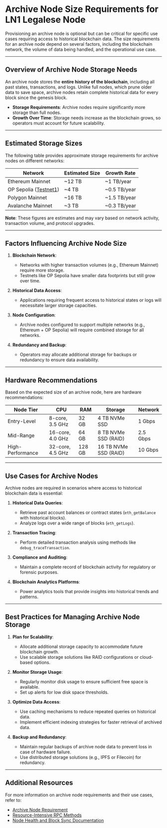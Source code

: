 # Archive Node Size Requirements for LN1 Legalese Node

Provisioning an archive node is optional but can be critical for specific use cases requiring access to historical blockchain data. The size requirements for an archive node depend on several factors, including the blockchain network, the volume of data being handled, and the operational use case.

---

## **Overview of Archive Node Storage Needs**

An archive node stores the **entire history of the blockchain**, including all past states, transactions, and logs. Unlike full nodes, which prune older data to save space, archive nodes retain complete historical data for every block since the genesis block.

- **Storage Requirements**: Archive nodes require significantly more storage than full nodes.
- **Growth Over Time**: Storage needs increase as the blockchain grows, so operators must account for future scalability.

---

## **Estimated Storage Sizes**

The following table provides approximate storage requirements for archive nodes on different networks:

| **Network**       | **Estimated Size**         | **Growth Rate**           |
|--------------------|----------------------------|---------------------------|
| Ethereum Mainnet   | ~12 TB                     | ~1 TB/year                |
| OP Sepolia ([Testnet1](https://www.datahive.network/post/datahive-launches-testnet1-on-op-sepolia-facilitated-by-altlayer-advancing-integration-with-0g-aios)) | ~4 TB                      | ~0.5 TB/year              |
| Polygon Mainnet    | ~16 TB                     | ~1.5 TB/year              |
| Avalanche Mainnet  | ~3 TB                      | ~0.3 TB/year              |

**Note**: These figures are estimates and may vary based on network activity, transaction volume, and protocol upgrades.

---

## **Factors Influencing Archive Node Size**

1. **Blockchain Network**:
   - Networks with higher transaction volumes (e.g., Ethereum Mainnet) require more storage.
   - Testnets like OP Sepolia have smaller data footprints but still grow over time.

2. **Historical Data Access**:
   - Applications requiring frequent access to historical states or logs will necessitate larger storage capacities.

3. **Node Configuration**:
   - Archive nodes configured to support multiple networks (e.g., Ethereum + OP Sepolia) will require combined storage for all networks.

4. **Redundancy and Backup**:
   - Operators may allocate additional storage for backups or redundancy to ensure data availability.

---

## **Hardware Recommendations**

Based on the expected size of an archive node, here are hardware recommendations:

| **Node Tier**      | **CPU**                 | **RAM**      | **Storage**            | **Network**         |
|---------------------|-------------------------|--------------|------------------------|---------------------|
| Entry-Level         | 8-core, 3.5 GHz        | 32 GB        | 4 TB NVMe SSD          | 1 Gbps              |
| Mid-Range           | 16-core, 4.0 GHz       | 64 GB        | 8 TB NVMe SSD (RAID)   | 2.5 Gbps            |
| High-Performance    | 32-core, 4.5 GHz       | 128 GB       | 16 TB NVMe SSD (RAID)  | 10 Gbps             |

---

## **Use Cases for Archive Nodes**

Archive nodes are required in scenarios where access to historical blockchain data is essential:

1. **Historical Data Queries**:
   - Retrieve past account balances or contract states (`eth_getBalance` with historical blocks).
   - Analyze logs over a wide range of blocks (`eth_getLogs`).

2. **Transaction Tracing**:
   - Perform detailed transaction analysis using methods like `debug_traceTransaction`.

3. **Compliance and Auditing**:
   - Maintain a complete record of blockchain activity for regulatory or forensic purposes.

4. **Blockchain Analytics Platforms**:
   - Power analytics tools that provide insights into historical trends and patterns.

---

## **Best Practices for Managing Archive Node Storage**

1. **Plan for Scalability**:
   - Allocate additional storage capacity to accommodate future blockchain growth.
   - Use scalable storage solutions like RAID configurations or cloud-based options.

2. **Monitor Storage Usage**:
   - Regularly monitor disk usage to ensure sufficient free space is available.
   - Set up alerts for low disk space thresholds.

3. **Optimize Data Access**:
   - Use caching mechanisms to reduce repeated queries on historical data.
   - Implement efficient indexing strategies for faster retrieval of archived data.

4. **Backup and Redundancy**:
   - Maintain regular backups of archive node data to prevent loss in case of hardware failure.
   - Use distributed storage solutions (e.g., IPFS or Filecoin) for redundancy.

---

## Additional Resources

For more information on archive node requirements and their use cases, refer to:
- [Archive Node Requirement](./archive_node_requirement.md)
- [Resource-Intensive RPC Methods](/api/resource_intensive_rpc_methods.md)
- [Node Health and Block Sync Documentation](/api/node_health_and_block_sync.md)
